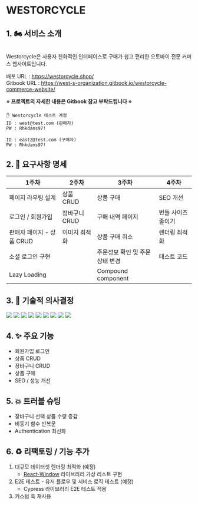 # WESTORCYCLE

## 1. 🏍️ 서비스 소개

<figure><img src="https://github.com/WestEastZ/Westorcycle/assets/85664676/e5452e93-8360-4fdb-adf4-5c26054c6bc0" alt=""><figcaption></figcaption></figure>

&#x20;Westorcycle은 사용자 친화적인 인터페이스로 구매가 쉽고 편리한 오토바이 전문 커머스 웹사이트입니다.

배포 URL : https://westorcycle.shop/ <br>
Gitbook URL : https://west-s-organization.gitbook.io/westorcycle-commerce-website/ <br>

**⭐️ 프로젝트의 자세한 내용은 Gitbook 참고 부탁드립니다 ⭐️**

```
✋ Westorcycle 테스트 계정
ID : west@test.com (판매자)
PW : Rhkdans97!

ID : east2@test.com (구매자)
PW : Rhkdans97!
```

## 2. 📜 요구사항 명세

| **1주차**                 | **2주차**     | **3주차**                       | **4주차**          |
| ------------------------- | ------------- | ------------------------------- | ------------------ |
| 페이지 라우팅 설계        | 상품 CRUD     | 상품 구매                       | SEO 개선           |
| 로그인 / 회원가입         | 장바구니 CRUD | 구매 내역 페이지                | 번들 사이즈 줄이기 |
| 판매자 페이지 - 상품 CRUD | 이미지 최적화 | 상품 구매 취소                  | 렌더링 최적화      |
| 소셜 로그인 구현          |               | 주문정보 확인 및 주문 상태 변경 | 테스트 코드        |
| Lazy Loading              |               | Compound component              |                    |

## 3. 🔧 기술적 의사결정

![](https://img.shields.io/badge/react-61DAFB?style=for-the-badge&logo=react&logoColor=black) ![](https://img.shields.io/badge/typescript-3178C6?style=for-the-badge&logo=typescript&logoColor=white) ![](https://img.shields.io/badge/reactquery-FF4154?style=for-the-badge&logo=reactquery&logoColor=white) ![](https://github.com/img.shields.io/badge/tailwind%20css-06B6D4?style=for-the-badge&logo=tailwindcss&logoColor=white) ![](https://img.shields.io/badge/firebase-FFCA28?style=for-the-badge&logo=firebase&logoColor=black) ![](https://img.shields.io/badge/vite-646CFF?style=for-the-badge&logo=vite&logoColor=white) ![](https://img.shields.io/badge/amazonaws-232F3E?style=for-the-badge&logo=amazonaws&logoColor=white) ![](https://img.shields.io/badge/amazons3-569A31?style=for-the-badge&logo=amazons3&logoColor=white) ![](https://img.shields.io/badge/cloudfront-764ABC?style=for-the-badge&logoColor=white)

## 4. ✨ 주요 기능

- 회원가입 로그인
- 상품 CRUD
- 장바구니 CRUD
- 상품 구매
- SEO / 성능 개선

## 5. 💥 트러블 슈팅

- 장바구니 선택 상품 수량 증감
- 비동기 함수 반복문
- Authentication 최신화

## 6. ♻️ 리팩토링 / 기능 추가

1.  대규모 데이터셋 렌더링 최적화 (예정)
    - [React-Window](https://github.com/bvaughn/react-window) 라이브러리 가상 리스트 구현
2.  E2E 테스트 - 유저 플로우 및 서비스 로직 테스트 (예정)
    - Cypress 라이브러리 E2E 테스트 적용
3.  커스텀 훅 재사용
